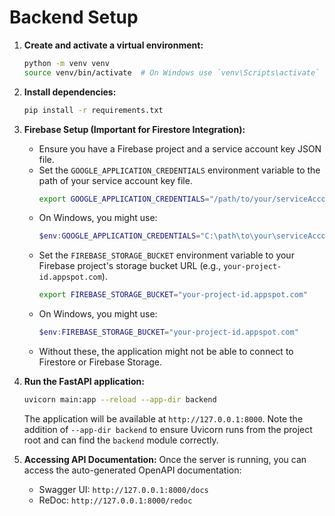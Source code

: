 # Backend Setup

1.  **Create and activate a virtual environment:**
    ```bash
    python -m venv venv
    source venv/bin/activate  # On Windows use `venv\Scripts\activate`
    ```
2.  **Install dependencies:**
    ```bash
    pip install -r requirements.txt
    ```
3.  **Firebase Setup (Important for Firestore Integration):**
    *   Ensure you have a Firebase project and a service account key JSON file.
    *   Set the `GOOGLE_APPLICATION_CREDENTIALS` environment variable to the path of your service account key file.
        ```bash
        export GOOGLE_APPLICATION_CREDENTIALS="/path/to/your/serviceAccountKey.json"
        ```
    *   On Windows, you might use:
        ```powershell
        $env:GOOGLE_APPLICATION_CREDENTIALS="C:\path\to\your\serviceAccountKey.json"
        ```
    *   Set the `FIREBASE_STORAGE_BUCKET` environment variable to your Firebase project's storage bucket URL (e.g., `your-project-id.appspot.com`).
        ```bash
        export FIREBASE_STORAGE_BUCKET="your-project-id.appspot.com"
        ```
    *   On Windows, you might use:
        ```powershell
        $env:FIREBASE_STORAGE_BUCKET="your-project-id.appspot.com"
        ```
    *   Without these, the application might not be able to connect to Firestore or Firebase Storage.

4.  **Run the FastAPI application:**
    ```bash
    uvicorn main:app --reload --app-dir backend
    ```
    The application will be available at `http://127.0.0.1:8000`.
    Note the addition of `--app-dir backend` to ensure Uvicorn runs from the project root
    and can find the `backend` module correctly.

5.  **Accessing API Documentation:**
    Once the server is running, you can access the auto-generated OpenAPI documentation:
    *   Swagger UI: `http://127.0.0.1:8000/docs`
    *   ReDoc: `http://127.0.0.1:8000/redoc`
